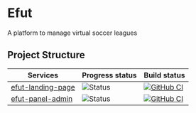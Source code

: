 # Efut
A platform to manage virtual soccer leagues

## Project Structure

| Services                                                      | Progress status                                                      | Build status                                                                                                                                                                                                                                                                                                                                                                                |
| --------------------------------------------------------------- |  -------------------------------------------------------------------- | -------------------------------------------------------------------------------------------------------------------------------------------------------- | 
| [efut-landing-page](https://github.com/wtech-projects/efut-landing-page) | ![Status](https://img.shields.io/badge/Status-developing-brightgree) | [![GitHub CI](https://github.com/wtech-projects/efut-landing-page/actions/workflows/main.yml/badge.svg)](https://github.com/wtech-projects/efut-landing-page/actions) 
| [efut-panel-admin](https://github.com/wtech-projects/efut-panel-admin) | ![Status](https://img.shields.io/badge/Status-developing-brightgree) | [![GitHub CI](https://github.com/wtech-projects/efut-panel-admin/actions/workflows/docker-image.yml/badge.svg)](https://github.com/wtech-projects/efut-panel-admin/actions) 








